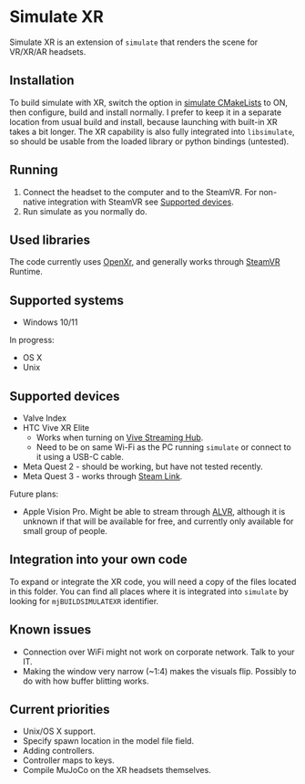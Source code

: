 # Simulate XR

Simulate XR is an extension of `simulate` that renders the scene for VR/XR/AR headsets.


## Installation

To build simulate with XR, switch the option in [simulate CMakeLists](/simulate/CMakeLists.txt#L56) to ON, then configure, build and install normally. I prefer to keep it in a separate location from usual build and install, because launching with built-in XR takes a bit longer. The XR capability is also fully integrated into `libsimulate`, so should be usable from the loaded library or python bindings (untested).


## Running

1. Connect the headset to the computer and to the SteamVR. For non-native integration with SteamVR see [Supported devices](#supported-devices).
2. Run simulate as you normally do.


## Used libraries

The code currently uses [OpenXr](https://www.khronos.org/OpenXR/), and generally works through [SteamVR](https://store.steampowered.com/app/250820/SteamVR/) Runtime.


## Supported systems

* Windows 10/11

In progress:

* OS X
* Unix


## Supported devices

* Valve Index
* HTC Vive XR Elite
    - Works when turning on [Vive Streaming Hub](https://www.vive.com/us/solution/vive-streaming/).
    - Need to be on same Wi-Fi as the PC running `simulate` or connect to it using a USB-C cable.
* Meta Quest 2 - should be working, but have not tested recently.
* Meta Quest 3 - works through [Steam Link](https://www.meta.com/experiences/5841245619310585/).

Future plans:
* Apple Vision Pro. Might be able to stream through [ALVR](https://github.com/alvr-org/ALVR), although it is unknown if that will be available for free, and currently only available for small group of people.


## Integration into your own code

To expand or integrate the XR code, you will need a copy of the files located in this folder. You can find all places where it is integrated into `simulate` by looking for `mjBUILDSIMULATEXR` identifier.


## Known issues

* Connection over WiFi might not work on corporate network. Talk to your IT.
* Making the window very narrow (~1:4) makes the visuals flip. Possibly to do with how buffer blitting works.


## Current priorities

* Unix/OS X support.
* Specify spawn location in the model file field.
* Adding controllers.
* Controller maps to keys.
* Compile MuJoCo on the XR headsets themselves.

